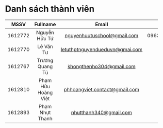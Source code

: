 # Danh sách thành viên
| MSSV          | Fullname            | Email                          | Phone    |
| ------------- |:-------------------:| :-----------------------------:|---------:|
| 1612772       | Nguyễn Hữu Tứ       | nguyenhuutuschool@gmail.com    |0963120930|
| 1612770       | Lê Văn Tư           | letuthptnguyendueduvn@gmai.com |          |
| 1612767       | Trương Quang Tú     | khongthenho304@gmail.com       |          |
| 1612810       | Phạm Hữu Hoàng Việt | phhoangviet.contact@gmail.com  |          |
| 1612893       | Phạm Nhựt Thanh     | nhutthanh340@gmail.com         |          |